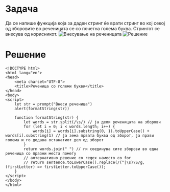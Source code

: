 # Задача
Да се напише функција која за даден стринг ќе врати стринг во кој секој од зборовите во реченицата се со почетна голема буква. Стрингот се внесува од корисникот.
![Внесување на реченицата](/img/slika1.png)
![Решение](/img/slika2.png)
# Решение
```angular2html
<!DOCTYPE html>
<html lang="en">
<head>
    <meta charset="UTF-8">
    <title>Реченица со големи букви</title>
</head>
<body>
<script>
    let str = prompt("Внеси реченица")
    alert(formatString(str))

    function formatString(str) {
        let words = str.split(/\s/) // ја дели реченицата на зборови
        for (let i = 0; i < words.length; i++) {
            words[i] = words[i].substring(0, 1).toUpperCase() + words[i].substring(1) // ја зема првата буква од зборот, ја прави голема и го додава останатиот дел од зборот
        }
        return words.join(" ") // ги соединува сите зборови во една реченица со празни места помеѓу
        // алтернативно решение со regex наместо со for
        // return sentence.toLowerCase().replace(/(^|\s)\S/g, (firstLetter) => firstLetter.toUpperCase());
    }
</script>
</body>
</html>
```